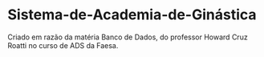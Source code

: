 # Sistema-de-Academia-de-Ginástica
Criado em razão da matéria Banco de Dados, do professor Howard Cruz Roatti no curso de ADS da Faesa. 
